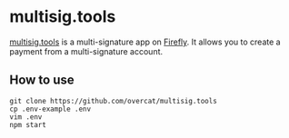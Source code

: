# multisig.tools
[multisig.tools](https://multisig.tools) is a multi-signature app on [Firefly](http://wallet.fchain.io). It allows you to create a payment from a multi-signature account.

## How to use
```
git clone https://github.com/overcat/multisig.tools
cp .env-example .env
vim .env
npm start
```